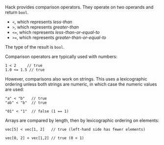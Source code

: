 Hack provides comparison operators. They operate on two operands and
return `bool`.

* `<`, which represents *less-than*
* `>`, which represents *greater-than*
* `<=`, which represents *less-than-or-equal-to*
* `>=`, which represents *greater-than-or-equal-to*

The type of the result is `bool`.

Comparison operators are typically used with numbers:

``` Hack
1 < 2     // true
1.0 <= 1.5 // true
```

However, comparisons also work on strings. This uses a lexicographic ordering
unless both strings are numeric, in which case the numeric values are
used:

``` Hack
"a" < "b"   // true
"ab" < "b"  // true

"01" < "1"  // false (1 == 1)
```

Arrays are compared by length, then by lexicographic ordering on
elements:

``` Hack
vec[5] < vec[1, 2]   // true (left-hand side has fewer elements)

vec[0, 2] < vec[1,2] // true (0 < 1)
```
